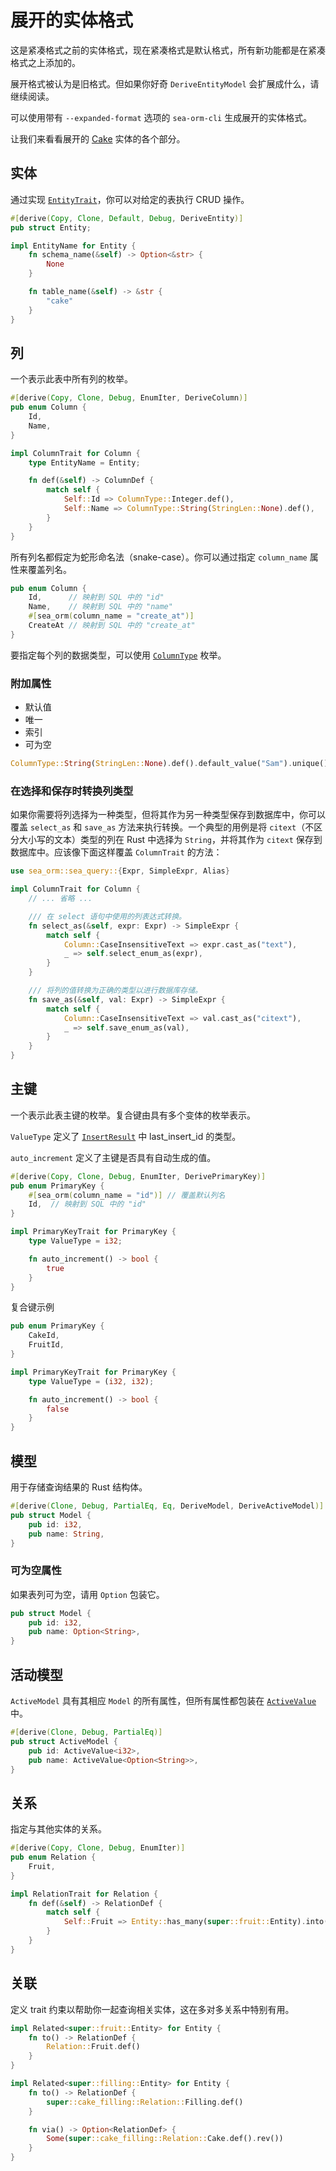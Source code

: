 # 展开的实体格式

这是紧凑格式之前的实体格式，现在紧凑格式是默认格式，所有新功能都是在紧凑格式之上添加的。

展开格式被认为是旧格式。但如果你好奇 `DeriveEntityModel` 会扩展成什么，请继续阅读。

可以使用带有 `--expanded-format` 选项的 `sea-orm-cli` 生成展开的实体格式。

让我们来看看展开的 [Cake](https://github.com/SeaQL/sea-orm/blob/master/src/tests_cfg/cake_expanded.rs) 实体的各个部分。

## 实体

通过实现 [`EntityTrait`](https://docs.rs/sea-orm/*/sea_orm/entity/trait.EntityTrait.html)，你可以对给定的表执行 CRUD 操作。

```rust
#[derive(Copy, Clone, Default, Debug, DeriveEntity)]
pub struct Entity;

impl EntityName for Entity {
    fn schema_name(&self) -> Option<&str> {
        None
    }

    fn table_name(&self) -> &str {
        "cake"
    }
}
```

## 列

一个表示此表中所有列的枚举。

```rust
#[derive(Copy, Clone, Debug, EnumIter, DeriveColumn)]
pub enum Column {
    Id,
    Name,
}

impl ColumnTrait for Column {
    type EntityName = Entity;

    fn def(&self) -> ColumnDef {
        match self {
            Self::Id => ColumnType::Integer.def(),
            Self::Name => ColumnType::String(StringLen::None).def(),
        }
    }
}
```

所有列名都假定为蛇形命名法（snake-case）。你可以通过指定 `column_name` 属性来覆盖列名。

```rust
pub enum Column {
    Id,      // 映射到 SQL 中的 "id"
    Name,    // 映射到 SQL 中的 "name"
    #[sea_orm(column_name = "create_at")]
    CreateAt // 映射到 SQL 中的 "create_at"
}
```

要指定每个列的数据类型，可以使用 [`ColumnType`](https://docs.rs/sea-orm/*/sea_orm/entity/enum.ColumnType.html) 枚举。

### 附加属性

- 默认值
- 唯一
- 索引
- 可为空

```rust
ColumnType::String(StringLen::None).def().default_value("Sam").unique().indexed().nullable()
```

### 在选择和保存时转换列类型

如果你需要将列选择为一种类型，但将其作为另一种类型保存到数据库中，你可以覆盖 `select_as` 和 `save_as` 方法来执行转换。一个典型的用例是将 `citext`（不区分大小写的文本）类型的列在 Rust 中选择为 `String`，并将其作为 `citext` 保存到数据库中。应该像下面这样覆盖 `ColumnTrait` 的方法：

```rust
use sea_orm::sea_query::{Expr, SimpleExpr, Alias}

impl ColumnTrait for Column {
    // ... 省略 ...

    /// 在 select 语句中使用的列表达式转换。
    fn select_as(&self, expr: Expr) -> SimpleExpr {
        match self {
            Column::CaseInsensitiveText => expr.cast_as("text"),
            _ => self.select_enum_as(expr),
        }
    }

    /// 将列的值转换为正确的类型以进行数据库存储。
    fn save_as(&self, val: Expr) -> SimpleExpr {
        match self {
            Column::CaseInsensitiveText => val.cast_as("citext"),
            _ => self.save_enum_as(val),
        }
    }
}
```

## 主键

一个表示此表主键的枚举。复合键由具有多个变体的枚举表示。

`ValueType` 定义了 [`InsertResult`](https://docs.rs/sea-orm/*/sea_orm/struct.InsertResult.html) 中 last_insert_id 的类型。

`auto_increment` 定义了主键是否具有自动生成的值。

```rust
#[derive(Copy, Clone, Debug, EnumIter, DerivePrimaryKey)]
pub enum PrimaryKey {
    #[sea_orm(column_name = "id")] // 覆盖默认列名
    Id,  // 映射到 SQL 中的 "id"
}

impl PrimaryKeyTrait for PrimaryKey {
    type ValueType = i32;

    fn auto_increment() -> bool {
        true
    }
}
```

复合键示例

```rust
pub enum PrimaryKey {
    CakeId,
    FruitId,
}

impl PrimaryKeyTrait for PrimaryKey {
    type ValueType = (i32, i32);

    fn auto_increment() -> bool {
        false
    }
}
```

## 模型

用于存储查询结果的 Rust 结构体。

```rust
#[derive(Clone, Debug, PartialEq, Eq, DeriveModel, DeriveActiveModel)]
pub struct Model {
    pub id: i32,
    pub name: String,
}
```

### 可为空属性

如果表列可为空，请用 `Option` 包装它。

```rust {3}
pub struct Model {
    pub id: i32,
    pub name: Option<String>,
}
```

## 活动模型

`ActiveModel` 具有其相应 `Model` 的所有属性，但所有属性都包装在 [`ActiveValue`](https://docs.rs/sea-orm/*/sea_orm/entity/enum.ActiveValue.html) 中。

```rust
#[derive(Clone, Debug, PartialEq)]
pub struct ActiveModel {
    pub id: ActiveValue<i32>,
    pub name: ActiveValue<Option<String>>,
}
```

## 关系

指定与其他实体的关系。

```rust
#[derive(Copy, Clone, Debug, EnumIter)]
pub enum Relation {
    Fruit,
}

impl RelationTrait for Relation {
    fn def(&self) -> RelationDef {
        match self {
            Self::Fruit => Entity::has_many(super::fruit::Entity).into(),
        }
    }
}
```

## 关联

定义 trait 约束以帮助你一起查询相关实体，这在多对多关系中特别有用。

```rust
impl Related<super::fruit::Entity> for Entity {
    fn to() -> RelationDef {
        Relation::Fruit.def()
    }
}

impl Related<super::filling::Entity> for Entity {
    fn to() -> RelationDef {
        super::cake_filling::Relation::Filling.def()
    }

    fn via() -> Option<RelationDef> {
        Some(super::cake_filling::Relation::Cake.def().rev())
    }
}